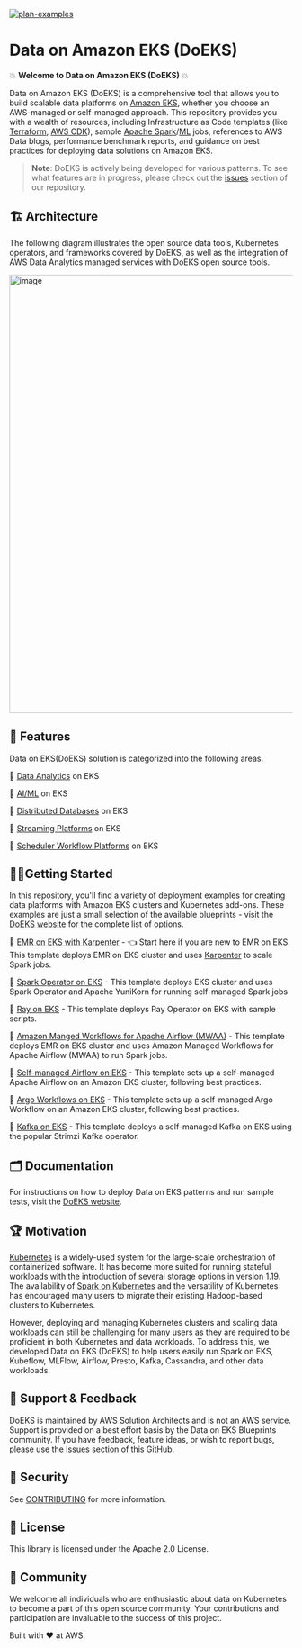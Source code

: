 [![plan-examples](https://github.com/awslabs/data-on-eks/actions/workflows/plan-examples.yml/badge.svg?branch=main)](https://github.com/awslabs/data-on-eks/actions/workflows/plan-examples.yml)
# Data on Amazon EKS (DoEKS)

💥 **Welcome to Data on Amazon EKS (DoEKS)** 💥

Data on Amazon EKS (DoEKS) is a comprehensive tool that allows you to build scalable data platforms on [Amazon EKS](https://aws.amazon.com/eks/), whether you choose an AWS-managed or self-managed approach. This repository provides you with a wealth of resources, including Infrastructure as Code templates (like [Terraform](https://www.terraform.io/), [AWS CDK](https://aws.amazon.com/cdk/)), sample [Apache Spark](https://spark.apache.org/)/[ML](https://aws.amazon.com/machine-learning/) jobs, references to AWS Data blogs, performance benchmark reports, and guidance on best practices for deploying data solutions on Amazon EKS.

> **Note**: DoEKS is actively being developed for various patterns. To see what features are in progress, please check out the [issues](https://github.com/awslabs/data-on-eks/issues) section of our repository.

## 🏗️ Architecture
The following diagram illustrates the open source data tools, Kubernetes operators, and frameworks covered by DoEKS, as well as the integration of AWS Data Analytics managed services with DoEKS open source tools.

<img width="779" alt="image" src="https://user-images.githubusercontent.com/19464259/208900860-a7ccdaeb-158d-4767-baad-fbc76388bc09.png">


## 🌟 Features
Data on EKS(DoEKS) solution is categorized into the following areas.

🎯  [Data Analytics](https://awslabs.github.io/data-on-eks/docs/amazon-emr-on-eks) on EKS

🎯  [AI/ML](https://awslabs.github.io/data-on-eks/docs/ai-ml-eks) on EKS

🎯  [Distributed Databases](https://awslabs.github.io/data-on-eks/docs/distributed-databases-eks) on EKS

🎯  [Streaming Platforms](https://awslabs.github.io/data-on-eks/docs/streaming-platforms-eks) on EKS

🎯  [Scheduler Workflow Platforms](https://awslabs.github.io/data-on-eks/docs/job-schedulers) on EKS

## 🏃‍♀️Getting Started
In this repository, you'll find a variety of deployment examples for creating data platforms with Amazon EKS clusters and Kubernetes add-ons. These examples are just a small selection of the available blueprints - visit the [DoEKS website](https://awslabs.github.io/data-on-eks/) for the complete list of options.

🚀 [EMR on EKS with Karpenter](https://awslabs.github.io/data-on-eks/docs/amazon-emr-on-eks/emr-eks-karpenter) - 👈 Start here if you are new to EMR on EKS. This template deploys EMR on EKS cluster and uses [Karpenter](https://karpenter.sh/) to scale Spark jobs.

🚀 [Spark Operator on EKS](https://awslabs.github.io/data-on-eks/docs/spark-on-eks/spark-operator-yunikorn) - This template deploys EKS cluster and uses Spark Operator and Apache YuniKorn for running self-managed Spark jobs

🚀 [Ray on EKS](https://awslabs.github.io/data-on-eks/docs/ai-ml-eks/ray) - This template deploys Ray Operator on EKS with sample scripts.

🚀 [Amazon Manged Workflows for Apache Airflow (MWAA)](https://awslabs.github.io/data-on-eks/docs/job-schedulers/aws-managed-airflow) - This template deploys EMR on EKS cluster and uses Amazon Managed Workflows for Apache Airflow (MWAA) to run Spark jobs.

🚀 [Self-managed Airflow on EKS](https://awslabs.github.io/data-on-eks/docs/job-schedulers/self-managed-airflow) - This template sets up a self-managed Apache Airflow on an Amazon EKS cluster, following best practices.

🚀 [Argo Workflows on EKS](https://awslabs.github.io/data-on-eks/docs/job-schedulers/argo-workflows-eks) - This template sets up a self-managed Argo Workflow on an Amazon EKS cluster, following best practices.

🚀 [Kafka on EKS](https://awslabs.github.io/data-on-eks/docs/streaming-platforms-eks/kafka) - This template deploys a self-managed Kafka on EKS using the popular Strimzi Kafka operator.

## 🗂️ Documentation
For instructions on how to deploy Data on EKS patterns and run sample tests, visit the [DoEKS website](https://awslabs.github.io/data-on-eks/).

## 🏆 Motivation
[Kubernetes](https://kubernetes.io/) is a widely-used system for the large-scale orchestration of containerized software. It has become more suited for running stateful workloads with the introduction of several storage options in version 1.19. The availability of [Spark on Kubernetes](https://spark.apache.org/docs/2.3.0/running-on-kubernetes.html) and the versatility of Kubernetes has encouraged many users to migrate their existing Hadoop-based clusters to Kubernetes.

However, deploying and managing Kubernetes clusters and scaling data workloads can still be challenging for many users as they are required to be proficient in both Kubernetes and data workloads. To address this, we developed Data on EKS (DoEKS) to help users easily run Spark on EKS, Kubeflow, MLFlow, Airflow, Presto, Kafka, Cassandra, and other data workloads.

## 🤝 Support & Feedback
DoEKS is maintained by AWS Solution Architects and is not an AWS service. Support is provided on a best effort basis by the Data on EKS Blueprints community. If you have feedback, feature ideas, or wish to report bugs, please use the [Issues](https://github.com/awslabs/data-on-eks/issues) section of this GitHub.

## 🔐 Security
See [CONTRIBUTING](CONTRIBUTING.md#security-issue-notifications) for more information.

## 💼 License
This library is licensed under the Apache 2.0 License.

## 🙌 Community
We welcome all individuals who are enthusiastic about data on Kubernetes to become a part of this open source community. Your contributions and participation are invaluable to the success of this project.

Built with ❤️ at AWS.
